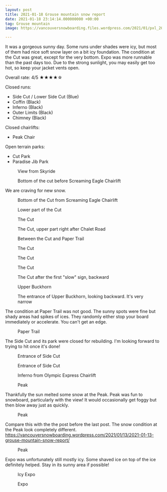 ```yaml
---
layout: post
title: 2021-01-18 Grouse mountain snow report
date: 2021-01-18 23:14:14.000000000 +00:00
tag: Grouse mountain
image: https://vancouversnowboarding.files.wordpress.com/2021/01/pxl_20210118_200928456-1.jpg

---
```

<!-- wp:paragraph -->
<p>It was a gorgeous sunny day. Some runs under shades were icy, but most of them had nice soft snow layer on a bit icy foundation. The condition at the Cut was great, except for the very bottom. Expo was more runnable than the past days too. Due to the strong sunlight, you may easily get too hot, so keep your jacket vents open.</p>
<!-- /wp:paragraph -->

<!-- wp:paragraph -->
<p>Overall rate: 4/5 ★★★★☆</p>
<!-- /wp:paragraph -->

<!-- wp:paragraph -->
<p>Closed runs:</p>
<!-- /wp:paragraph -->

<!-- wp:list -->
<ul><li>Side Cut / Lower Side Cut (Blue)</li><li>Coffin (Black)</li><li>Inferno (Black)</li><li>Outer Limits (Black)</li><li>Chimney (Black)</li></ul>
<!-- /wp:list -->

<!-- wp:paragraph -->
<p>Closed chairlifts:</p>
<!-- /wp:paragraph -->

<!-- wp:list -->
<ul><li>Peak Chair</li></ul>
<!-- /wp:list -->

<!-- wp:paragraph -->
<p>Open terrain parks:</p>
<!-- /wp:paragraph -->

<!-- wp:list -->
<ul><li>Cut Park</li><li>Paradise Jib Park</li></ul>
<!-- /wp:list -->

<!-- wp:image {"id":275,"sizeSlug":"large","linkDestination":"none"} -->
<figure class="wp-block-image size-large"><img src="https://vancouversnowboarding.files.wordpress.com/2021/01/pxl_20210118_163458592.jpg?w=1024" alt="" class="wp-image-275" /><figcaption>View from Skyride</figcaption></figure>
<!-- /wp:image -->

<!-- wp:image {"id":274,"sizeSlug":"large","linkDestination":"none"} -->
<figure class="wp-block-image size-large"><img src="https://vancouversnowboarding.files.wordpress.com/2021/01/pxl_20210118_165811769.jpg?w=1024" alt="" class="wp-image-274" /><figcaption>Bottom of the cut before Screaming Eagle Chairlift</figcaption></figure>
<!-- /wp:image -->

<!-- wp:paragraph -->
<p>We are craving for new snow.</p>
<!-- /wp:paragraph -->

<!-- wp:image {"id":273,"sizeSlug":"large","linkDestination":"none"} -->
<figure class="wp-block-image size-large"><img src="https://vancouversnowboarding.files.wordpress.com/2021/01/pxl_20210118_165928618.jpg?w=1024" alt="" class="wp-image-273" /><figcaption>Bottom of the Cut from Screaming Eagle Chairlift</figcaption></figure>
<!-- /wp:image -->

<!-- wp:image {"id":272,"sizeSlug":"large","linkDestination":"none"} -->
<figure class="wp-block-image size-large"><img src="https://vancouversnowboarding.files.wordpress.com/2021/01/pxl_20210118_170011403.mp_.jpg?w=1024" alt="" class="wp-image-272" /><figcaption>Lower part of the Cut</figcaption></figure>
<!-- /wp:image -->

<!-- wp:image {"id":271,"sizeSlug":"large","linkDestination":"none"} -->
<figure class="wp-block-image size-large"><img src="https://vancouversnowboarding.files.wordpress.com/2021/01/pxl_20210118_170112756.mp_.jpg?w=1024" alt="" class="wp-image-271" /><figcaption>The Cut</figcaption></figure>
<!-- /wp:image -->

<!-- wp:image {"id":270,"sizeSlug":"large","linkDestination":"none"} -->
<figure class="wp-block-image size-large"><img src="https://vancouversnowboarding.files.wordpress.com/2021/01/pxl_20210118_170139061.mp_.jpg?w=1024" alt="" class="wp-image-270" /><figcaption>The Cut, upper part right after Chalet Road</figcaption></figure>
<!-- /wp:image -->

<!-- wp:image {"id":269,"sizeSlug":"large","linkDestination":"none"} -->
<figure class="wp-block-image size-large"><img src="https://vancouversnowboarding.files.wordpress.com/2021/01/pxl_20210118_170247083.jpg?w=1024" alt="" class="wp-image-269" /><figcaption>Between the Cut and Paper Trail</figcaption></figure>
<!-- /wp:image -->

<!-- wp:image {"id":268,"sizeSlug":"large","linkDestination":"none"} -->
<figure class="wp-block-image size-large"><img src="https://vancouversnowboarding.files.wordpress.com/2021/01/pxl_20210118_172450106.jpg?w=1024" alt="" class="wp-image-268" /><figcaption>The Cut</figcaption></figure>
<!-- /wp:image -->

<!-- wp:image {"id":267,"sizeSlug":"large","linkDestination":"none"} -->
<figure class="wp-block-image size-large"><img src="https://vancouversnowboarding.files.wordpress.com/2021/01/pxl_20210118_172500762.jpg?w=1024" alt="" class="wp-image-267" /><figcaption>The Cut</figcaption></figure>
<!-- /wp:image -->

<!-- wp:image {"id":266,"sizeSlug":"large","linkDestination":"none"} -->
<figure class="wp-block-image size-large"><img src="https://vancouversnowboarding.files.wordpress.com/2021/01/pxl_20210118_172523286.jpg?w=1024" alt="" class="wp-image-266" /><figcaption>The Cut</figcaption></figure>
<!-- /wp:image -->

<!-- wp:image {"id":265,"sizeSlug":"large","linkDestination":"none"} -->
<figure class="wp-block-image size-large"><img src="https://vancouversnowboarding.files.wordpress.com/2021/01/pxl_20210118_172538130.jpg?w=1024" alt="" class="wp-image-265" /><figcaption>The Cut after the first "slow" sign, backward</figcaption></figure>
<!-- /wp:image -->

<!-- wp:image {"id":264,"sizeSlug":"large","linkDestination":"none"} -->
<figure class="wp-block-image size-large"><img src="https://vancouversnowboarding.files.wordpress.com/2021/01/pxl_20210118_174438726.jpg?w=1024" alt="" class="wp-image-264" /><figcaption>Upper Buckhorn</figcaption></figure>
<!-- /wp:image -->

<!-- wp:image {"id":263,"sizeSlug":"large","linkDestination":"none"} -->
<figure class="wp-block-image size-large"><img src="https://vancouversnowboarding.files.wordpress.com/2021/01/pxl_20210118_174442869.jpg?w=1024" alt="" class="wp-image-263" /><figcaption>The entrance of Upper Buckhorn, looking backward. It's very narrow</figcaption></figure>
<!-- /wp:image -->

<!-- wp:paragraph -->
<p>The condition at Paper Trail was not good. The sunny spots were fine but shady areas had spikes of ices. They randomly either stop your board immediately or accelerate. You can't get an edge.</p>
<!-- /wp:paragraph -->

<!-- wp:image {"id":262,"sizeSlug":"large","linkDestination":"none"} -->
<figure class="wp-block-image size-large"><img src="https://vancouversnowboarding.files.wordpress.com/2021/01/pxl_20210118_175519420.jpg?w=1024" alt="" class="wp-image-262" /><figcaption>Paper Trail</figcaption></figure>
<!-- /wp:image -->

<!-- wp:paragraph -->
<p>The Side Cut and its park were closed for rebuilding. I'm looking forward to trying to hit once it's done! </p>
<!-- /wp:paragraph -->

<!-- wp:image {"id":261,"sizeSlug":"large","linkDestination":"none"} -->
<figure class="wp-block-image size-large"><img src="https://vancouversnowboarding.files.wordpress.com/2021/01/pxl_20210118_185635408.jpg?w=1024" alt="" class="wp-image-261" /><figcaption>Entrance of Side Cut</figcaption></figure>
<!-- /wp:image -->

<!-- wp:image {"id":260,"sizeSlug":"large","linkDestination":"none"} -->
<figure class="wp-block-image size-large"><img src="https://vancouversnowboarding.files.wordpress.com/2021/01/pxl_20210118_185644208.jpg?w=1024" alt="" class="wp-image-260" /><figcaption>Entrance of Side Cut</figcaption></figure>
<!-- /wp:image -->

<!-- wp:image {"id":259,"sizeSlug":"large","linkDestination":"none"} -->
<figure class="wp-block-image size-large"><img src="https://vancouversnowboarding.files.wordpress.com/2021/01/pxl_20210118_190337274.jpg?w=1024" alt="" class="wp-image-259" /><figcaption>Inferno from Olympic Express Chairlift</figcaption></figure>
<!-- /wp:image -->

<!-- wp:image {"id":258,"sizeSlug":"large","linkDestination":"none"} -->
<figure class="wp-block-image size-large"><img src="https://vancouversnowboarding.files.wordpress.com/2021/01/pxl_20210118_192114444.mp_.jpg?w=1024" alt="" class="wp-image-258" /><figcaption>Peak</figcaption></figure>
<!-- /wp:image -->

<!-- wp:paragraph -->
<p>Thankfully the sun melted some snow at the Peak. Peak was fun to snowboard, particularly with the view! It would occasionally get foggy but then blow away just as quickly.</p>
<!-- /wp:paragraph -->

<!-- wp:image {"id":257,"sizeSlug":"large","linkDestination":"none"} -->
<figure class="wp-block-image size-large"><img src="https://vancouversnowboarding.files.wordpress.com/2021/01/pxl_20210118_192254276.jpg?w=1024" alt="" class="wp-image-257" /><figcaption>Peak</figcaption></figure>
<!-- /wp:image -->

<!-- wp:paragraph -->
<p>Compare this with the the post before the last post. The snow condition at the Peak look completely different. <a href="https://vancouversnowboarding.wordpress.com/2021/01/15/2021-01-15-grouse-mountain-snow-report/">https://vancouversnowboarding.wordpress.com/2021/01/13/2021-01-13-grouse-mountain-snow-report/</a></p>
<!-- /wp:paragraph -->

<!-- wp:image {"id":250,"sizeSlug":"large","linkDestination":"none"} -->
<figure class="wp-block-image size-large"><img src="https://vancouversnowboarding.files.wordpress.com/2021/01/pxl_20210118_201607318.jpg?w=1024" alt="" class="wp-image-250" /><figcaption>Peak</figcaption></figure>
<!-- /wp:image -->

<!-- wp:paragraph -->
<p>Expo was unfortunately still mostly icy. Some shaved ice on top of the ice definitely helped. Stay in its sunny area if possible!</p>
<!-- /wp:paragraph -->

<!-- wp:image {"id":255,"sizeSlug":"large","linkDestination":"none"} -->
<figure class="wp-block-image size-large"><img src="https://vancouversnowboarding.files.wordpress.com/2021/01/pxl_20210118_200751548.mp_.jpg?w=1024" alt="" class="wp-image-255" /><figcaption>Icy Expo</figcaption></figure>
<!-- /wp:image -->

<!-- wp:image {"id":254,"sizeSlug":"large","linkDestination":"none"} -->
<figure class="wp-block-image size-large"><img src="https://vancouversnowboarding.files.wordpress.com/2021/01/pxl_20210118_200755505.jpg?w=1024" alt="" class="wp-image-254" /><figcaption>Expo</figcaption></figure>
<!-- /wp:image -->

<!-- wp:paragraph -->
<p></p>
<!-- /wp:paragraph -->

